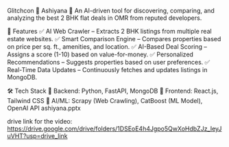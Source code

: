 Glitchcon
🏡 Ashiyana 🚀 An AI-driven tool for discovering, comparing, and analyzing the best 2 BHK flat deals in OMR from reputed developers.

📌 Features ✅ AI Web Crawler – Extracts 2 BHK listings from multiple real estate websites. ✅ Smart Comparison Engine – Compares properties based on price per sq. ft., amenities, and location. ✅ AI-Based Deal Scoring – Assigns a score (1-10) based on value-for-money. ✅ Personalized Recommendations – Suggests properties based on user preferences. ✅ Real-Time Data Updates – Continuously fetches and updates listings in MongoDB.

🛠️ Tech Stack 🔹 Backend: Python, FastAPI, MongoDB 🔹 Frontend: React.js, Tailwind CSS 🔹 AI/ML: Scrapy (Web Crawling), CatBoost (ML Model),
OpenAI API ashiyana.pptx

drive link for the video: https://drive.google.com/drive/folders/1DSEoE4h4Jgpo5QwXoHdbZJz_IeyJuVHT?usp=drive_link
